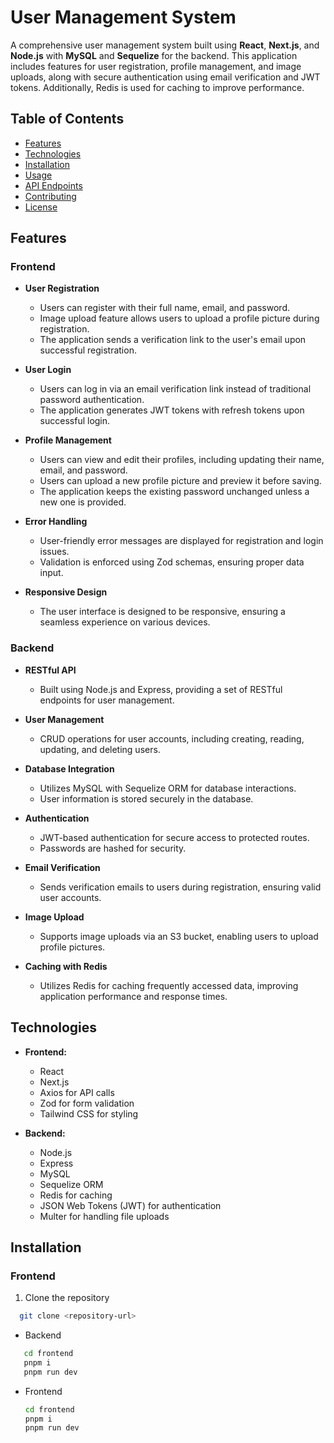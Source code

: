 # User Management System

A comprehensive user management system built using **React**, **Next.js**, and **Node.js** with **MySQL** and **Sequelize** for the backend. This application includes features for user registration, profile management, and image uploads, along with secure authentication using email verification and JWT tokens. Additionally, Redis is used for caching to improve performance.

## Table of Contents

- [Features](#features)
- [Technologies](#technologies)
- [Installation](#installation)
- [Usage](#usage)
- [API Endpoints](#api-endpoints)
- [Contributing](#contributing)
- [License](#license)

## Features

### Frontend

- **User Registration**
  - Users can register with their full name, email, and password.
  - Image upload feature allows users to upload a profile picture during registration.
  - The application sends a verification link to the user's email upon successful registration.

- **User Login**
  - Users can log in via an email verification link instead of traditional password authentication.
  - The application generates JWT tokens with refresh tokens upon successful login.

- **Profile Management**
  - Users can view and edit their profiles, including updating their name, email, and password.
  - Users can upload a new profile picture and preview it before saving.
  - The application keeps the existing password unchanged unless a new one is provided.

- **Error Handling**
  - User-friendly error messages are displayed for registration and login issues.
  - Validation is enforced using Zod schemas, ensuring proper data input.

- **Responsive Design**
  - The user interface is designed to be responsive, ensuring a seamless experience on various devices.

### Backend

- **RESTful API**
  - Built using Node.js and Express, providing a set of RESTful endpoints for user management.

- **User Management**
  - CRUD operations for user accounts, including creating, reading, updating, and deleting users.

- **Database Integration**
  - Utilizes MySQL with Sequelize ORM for database interactions.
  - User information is stored securely in the database.

- **Authentication**
  - JWT-based authentication for secure access to protected routes.
  - Passwords are hashed for security.

- **Email Verification**
  - Sends verification emails to users during registration, ensuring valid user accounts.

- **Image Upload**
  - Supports image uploads via an S3 bucket, enabling users to upload profile pictures.

- **Caching with Redis**
  - Utilizes Redis for caching frequently accessed data, improving application performance and response times.

## Technologies

- **Frontend:**
  - React
  - Next.js
  - Axios for API calls
  - Zod for form validation
  - Tailwind CSS for styling

- **Backend:**
  - Node.js
  - Express
  - MySQL
  - Sequelize ORM
  - Redis for caching
  - JSON Web Tokens (JWT) for authentication
  - Multer for handling file uploads

## Installation

### Frontend

1. Clone the repository
 ```bash
   git clone <repository-url>
```

- Backend
```bash
   cd frontend
   pnpm i
   pnpm run dev
```

- Frontend
   ```bash
   cd frontend
   pnpm i
   pnpm run dev
```